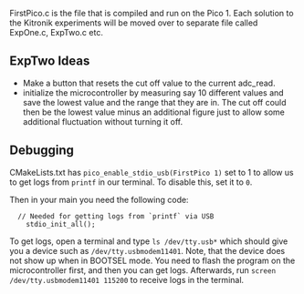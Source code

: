 FirstPico.c is the file that is compiled and run on the Pico 1. Each solution to the Kitronik experiments will be moved over to separate file called ExpOne.c, ExpTwo.c etc.


## ExpTwo Ideas
- Make a button that resets the cut off value to the current adc_read.
- initialize the microcontroller by measuring say 10 different values and save the lowest value and the range that they are in. The cut off could then be the lowest value minus an additional figure just to allow some additional fluctuation without turning it off.

## Debugging

CMakeLists.txt has `pico_enable_stdio_usb(FirstPico 1)` set to 1 to allow us to get logs from `printf` in our terminal. To disable this, set it to `0`.

Then in your main you need the following code:

```
  // Needed for getting logs from `printf` via USB 
    stdio_init_all();
```

To get logs, open a terminal and type `ls /dev/tty.usb*` which should give you a device such as `/dev/tty.usbmodem11401`. Note, that the device does not show up when in BOOTSEL mode. You need to flash the program on the microcontroller first, and then you can get logs. Afterwards, run `screen /dev/tty.usbmodem11401 115200` to receive logs in the terminal. 